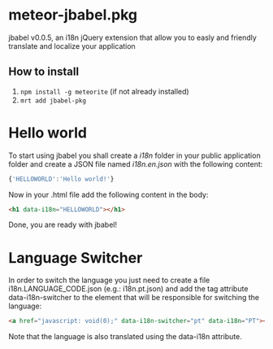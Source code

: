 meteor-jbabel.pkg
=================

jbabel v0.0.5, an i18n jQuery extension that allow you to easly and friendly translate and localize your application

## How to install 
1. `npm install -g meteorite` (if not already installed)
2. `mrt add jbabel-pkg`

Hello world
===========
To start using jbabel you shall create a *i18n* folder in your public application folder and create a JSON file named *i18n.en.json* with the following content:
```javascript
{'HELLOWORLD':'Hello world!'}
```
Now in your .html file add the following content in the body:
```html
<h1 data-i18n="HELLOWORLD"></h1>
```
Done, you are ready with jbabel!

Language Switcher
=================

In order to switch the language you just need to create a file i18n.LANGUAGE_CODE.json (e.g.: i18n.pt.json) and add the tag attribute data-i18n-switcher to the element that will be responsible for switching the language:
```html
<a href="javascript: void(0);" data-i18n-switcher="pt" data-i18n="PT"></a>
```
Note that the language is also translated using the data-i18n attribute.